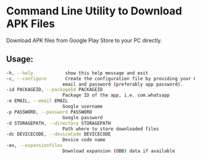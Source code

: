 # Command Line Utility to Download APK Files
Download APK files from Google Play Store to your PC directly.

## Usage:
```bash
-h, --help            show this help message and exit
-c, --configure       Create the configuration file by providing your Google
                     email and password (preferably app password).
-id PACKAGEID, --packageId PACKAGEID
                     Package ID of the app, i.e. com.whatsapp
-e EMAIL, --email EMAIL
                     Google username
-p PASSWORD, --password PASSWORD
                     Google password
-d STORAGEPATH, --directory STORAGEPATH
                     Path where to store downloaded files
-dc DEVICECODE, --deviceCode DEVICECODE
                     Device code name
-ex, --expansionfiles
                     Download expansion (OBB) data if available
```

